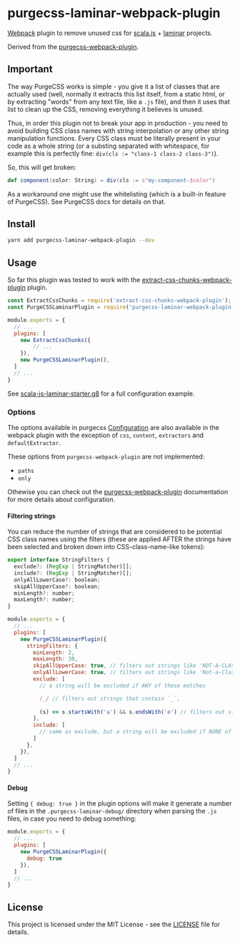# purgecss-laminar-webpack-plugin

[Webpack](https://github.com/webpack/webpack) plugin to remove unused css for [scala.js](https://www.scala-js.org/) + [laminar](https://github.com/raquo/Laminar) projects.

Derived from the [purgecss-webpack-plugin](https://github.com/FullHuman/purgecss/tree/master/packages/purgecss-webpack-plugin).

## Important

The way PurgeCSS works is simple - you give it a list of classes that are actually used (well, normally it extracts this list itself, from a static html, or by extracting "words" from any text file, like a `.js` file), and then it uses that list to clean up the CSS, removing everything it believes is unused.

Thus, in order this plugin not to break your app in production - you need to avoid building CSS class names with string interpolation or any other string manipulation functions. Every CSS class must be literally present in your code as a whole string (or a substing separated with whitespace, for example this is perfectly fine: `div(cls := "class-1 class-2 class-3")`). 

So, this will get broken:
```scala
def component(color: String) = div(cls := s"my-component-$color")
```

As a workaround one might use the whitelisting (which is a built-in feature of PurgeCSS). See PurgeCSS docs for details on that.

## Install
```sh
yarn add purgecss-laminar-webpack-plugin --dev
```

## Usage

So far this plugin was tested to work with the [extract-css-chunks-webpack-plugin](https://github.com/faceyspacey/extract-css-chunks-webpack-plugin) plugin.

```js
const ExtractCssChunks = require('extract-css-chunks-webpack-plugin');
const PurgeCSSLaminarPlugin = require('purgecss-laminar-webpack-plugin').default;

module.exports = {
  // ...
  plugins: [
    new ExtractCssChunks({
        // ...
    }),
    new PurgeCSSLaminarPlugin(),
  ]
  // ...
}
```

See [scala-js-laminar-starter.g8](https://github.com/yurique/scala-js-laminar-starter.g8) for a full configuration example.

### Options

The options available in purgecss [Configuration](https://www.purgecss.com/configuration.html) are also available in the webpack plugin with the exception of `css`, `content`, `extractors` and `defaultExtractor`.

These options from `purgecss-webpack-plugin` are not implemented:

* `paths`
* `only`

Othewise you can check out the [purgecss-webpack-plugin](https://github.com/FullHuman/purgecss/tree/master/packages/purgecss-webpack-plugin) documentation for more details about configuration. 

#### Filtering strings 

You can reduce the number of strings that are considered to be potential CSS class names using the filters (these are applied AFTER the strings have been selected and broken down into CSS-class-name-like tokens):

```js
export interface StringFilters {
  exclude?: (RegExp | StringMatcher)[];
  include?: (RegExp | StringMatcher)[];
  onlyAllLowerCase?: boolean;
  skipAllUpperCase?: boolean;
  minLength?: number;
  maxLength?: number;
}
```

```js
module.exports = {
  // ...
  plugins: [    
    new PurgeCSSLaminarPlugin({
      stringFilters: {
        minLength: 2,
        maxLength: 30,
        skipAllUpperCase: true, // filters out strings like 'NOT-A-CLASSNAME',
        onlyAllLowerCase: true, // filters out strings like 'Not-a-ClassName',
        exclude: [
          // a string will be excluded if ANY of these matches

          /_/ // filters out strings that contain `_`,
          
          (s) => s.startsWith('a') && s.endsWith('e') // filters out strings that start with an `a` and end with an `e`
        ],
        include: [
          // same as exclude, but a string will be excluded if NONE of these match
        ]
      },
    }),
  ]
  // ...
}
```

#### Debug

Setting `{ debug: true }` in the plugin options will make it generate a number of files in the `.purgecss-laminar-debug/` directory when parsing the `.js` files, in case you need to debug something:

```js
module.exports = {
  // ...
  plugins: [    
    new PurgeCSSLaminarPlugin({
      debug: true
    }),
  ]
  // ...
}
```

## License

This project is licensed under the MIT License - see the [LICENSE](./LICENSE) file for details.
